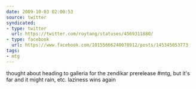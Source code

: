 ```yaml
---
date: 2009-10-03 02:00:53
source: twitter
syndicated:
- type: twitter
  url: https://twitter.com/roytang/statuses/4569311880/
- type: facebook
  url: https://www.facebook.com/10155666240078912/posts/145345053773
tags:
- mtg
---
```


thought about heading to galleria for the zendikar prerelease #mtg, but it's far and it might rain, etc. laziness wins again